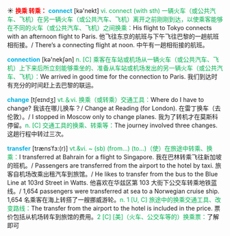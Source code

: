 ☀ <font color="red">**换乘 转乘：**</font>
<font color="sky blue">**connect**</font> [kə'nekt] 
<font color="#00b050">vi. connect (with sth) 一辆火车（或公共汽车、飞机）在另一辆火车（或公共汽车、飞机）离开之前刚刚到达，以使乘客能够在不同的火车（或公共汽车、飞机）之间换乘：</font>His flight to Tokyo connects with an afternoon flight to Paris. 他飞往东京的航班与下午飞往巴黎的一趟航班相衔接。/ There’s a connecting flight at noon. 中午有一趟相衔接的航班。

<font color="sky blue">**connection**</font> [kə'nekʃən] 
<font color="#00b050">n. [C] 乘客在车站或机场从一辆火车（或公共汽车、飞机）上下来后所立刻能够乘坐的、准备从车站或机场发出的另一辆火车（或公共汽车、飞机）：</font>We arrived in good time for the connection to Paris. 我们到达时有充分的时间赶上去巴黎的联运。

<font color="sky blue">**change**</font> [tʃeɪndӡ] 
<font color="#00b050">vt.＆vi. 换乘（或转乘）交通工具：</font>Where do I have to change? 我该在哪儿换车？/ Change at Reading (for London). 在雷丁换车（去伦敦）。/ I stopped in Moscow only to change planes. 我为了转机才在莫斯科停留。<font color="#00b050">n. [C] 交通工具的换乘、转乘等：</font>The journey involved three changes. 这趟行程中转过三次。
           
<font color="sky blue">**transfer**</font> [trænsˈfɜ:(r)]
<font color="#00b050">vt.&vi. ~ (sb) (from…) (to…)（使）在旅途中转乘、换乘：</font>I transferred at Bahrain for a flight to Singapore. 我在巴林转乘飞往新加坡的班机。/ Passengers are transferred from the airport to the hotel by taxi. 旅客自机场改乘出租汽车到旅馆。/ He likes to transfer from the bus to the Blue Line at 103rd Street in Watts. 他喜欢在华兹区第 103 大街下公交车转乘地铁蓝线。/ 1,654 passengers were transferred at sea to a Norwegian cruise ship. 1,654 名乘客在海上转搭了一艘挪威游轮。<font color="#00b050">n. 1 [U, C] 旅途中的换乘交通工具、改变路线：</font>The transfer from the airport to the hotel is included in the price. 票价包括从机场转车到旅馆的费用。<font color="#00b050">2 [C] [美]（火车、公交车等的）换乘票：</font>了解即可

